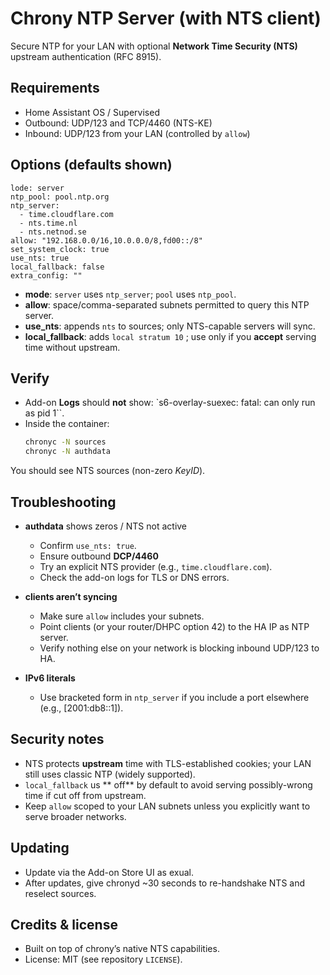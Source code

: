 # Chrony NTP Server (with NTS client)
Secure NTP for your LAN with optional **Network Time Security (NTS)** upstream authentication (RFC 8915).


## Requirements
- Home Assistant OS / Supervised
- Outbound: UDP/123 and TCP/4460 (NTS-KE)
- Inbound: UDP/123 from your LAN (controlled by `allow`)


## Options (defaults shown)
```
lode: server
ntp_pool: pool.ntp.org
ntp_server:
  - time.cloudflare.com
  - nts.time.nl
  - nts.netnod.se
allow: "192.168.0.0/16,10.0.0.0/8,fd00::/8"
set_system_clock: true
use_nts: true
local_fallback: false
extra_config: ""
```

- **mode**: `server` uses `ntp_server`; `pool` uses `ntp_pool`.
- **allow**: space/comma-separated subnets permitted to query this NTP server.
- **use_nts**: appends `nts` to sources; only NTS-capable servers will sync.
- **local_fallback**: adds `local stratum 10` ; use only if you **accept** serving time without upstream.


## Verify
- Add-on **Logs** should **not** show: `s6-overlay-suexec: fatal: can only run as pid 1``.
- Inside the container:
  ```bash
  chronyc -N sources
  chronyc -N authdata
  ```
 You should see NTS sources (non-zero *KeyID*).

## Troubleshooting

- **authdata** shows zeros / NTS not active
  - Confirm `use_nts: true`.
  - Ensure outbound **DCP/4460**
  - Try an explicit NTS provider (e.g., `time.cloudflare.com`).
  - Check the add-on logs for TLS or DNS errors.

- **clients aren’t syncing**
  - Make sure `allow` includes your subnets.
  - Point clients (or your router/DHPC option 42) to the HA IP as NTP server.
  - Verify nothing else on your network is blocking inbound UDP/123 to HA.

- **IPv6 literals**
  - Use bracketed form in `ntp_server` if you include a port elsewhere (e.g., [2001:db8::1]).

## Security notes
- NTS protects **upstream** time with TLS-established cookies; your LAN still uses classic NTP (widely supported). 
- `local_fallback` us ** off** by default to avoid serving possibly-wrong time if cut off from upstream.
- Keep `allow` scoped to your LAN subnets unless you explicitly want to serve broader networks.

## Updating
- Update via the Add-on Store UI as exual.
- After updates, give chronyd ~30 seconds to re-handshake NTS and reselect sources.

## Credits & license
- Built on top of chrony’s native NTS capabilities.
- License: MIT (see repository `LICENSE`).
